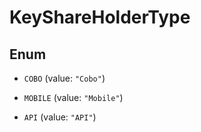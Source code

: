 

# KeyShareHolderType

## Enum


* `COBO` (value: `"Cobo"`)

* `MOBILE` (value: `"Mobile"`)

* `API` (value: `"API"`)



